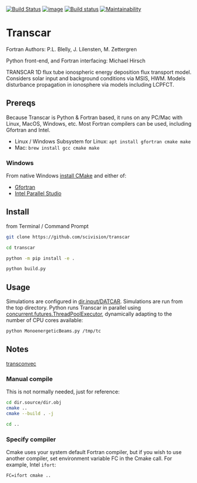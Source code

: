 [![Build Status](https://travis-ci.org/space-physics/transcar.svg?branch=next)](https://travis-ci.org/space-physics/transcar)
[![image](https://coveralls.io/repos/github/scivision/transcar/badge.svg?branch=next)](https://coveralls.io/github/scivision/transcar?branch=next)
[![Build status](https://ci.appveyor.com/api/projects/status/ij3jskpvfvprm185?svg=true)](https://ci.appveyor.com/project/scivision/transcar-yhafk)
[![Maintainability](https://api.codeclimate.com/v1/badges/7c237d2870d0611e5df6/maintainability)](https://codeclimate.com/github/scivision/transcar/maintainability)

# Transcar

Fortran Authors: P.L. Blelly, J. Lilensten, M. Zettergren

Python front-end, and Fortran interfacing:  Michael Hirsch

TRANSCAR 1D flux tube ionospheric energy deposition flux transport model.
Considers solar input and background conditions via MSIS, HWM.
Models disturbance propagation in ionosphere via models including LCPFCT.

## Prereqs

Because Transcar is Python & Fortran based, it runs on any PC/Mac with Linux, MacOS, Windows, etc.
Most Fortran compilers can be used, including Gfortran and Intel.

* Linux / Windows Subsystem for Linux: `apt install gfortran cmake make`
* Mac: `brew install gcc cmake make`

### Windows

From native Windows
[install CMake](https://cmake.org/download)
and either of:

* [Gfortran](https://www.scivision.dev/install-msys2-windows/)
* [Intel Parallel Studio](https://www.scivision.dev/install-intel-compiler-icc-icpc-ifort/)


## Install

from Terminal / Command Prompt

```sh
git clone https://github.com/scivision/transcar

cd transcar

python -m pip install -e .

python build.py
```

## Usage

Simulations are configured in
[dir.input/DATCAR](./dir.input/DATCAR).
Simulations are run from the top directory.
Python runs Transcar in parallel using
[concurrent.futures.ThreadPoolExecutor](https://docs.python.org/3/library/concurrent.futures.html),
dynamically adapting to the number of CPU cores available:

```sh
python MonoenergeticBeams.py /tmp/tc
```

## Notes

[transconvec](https://github.com/scivision/transcar/blob/master/transcar/dir.source/transconvec_13.op.f)

### Manual compile

This is not normally needed, just for reference:
```sh
cd dir.source/dir.obj
cmake ..
cmake --build . -j

cd ..
```


### Specify compiler

Cmake uses your system default Fortran compiler, but if you wish to use
another compiler, set environment variable FC in the Cmake call. For
example, Intel `ifort`:

    FC=ifort cmake ..
